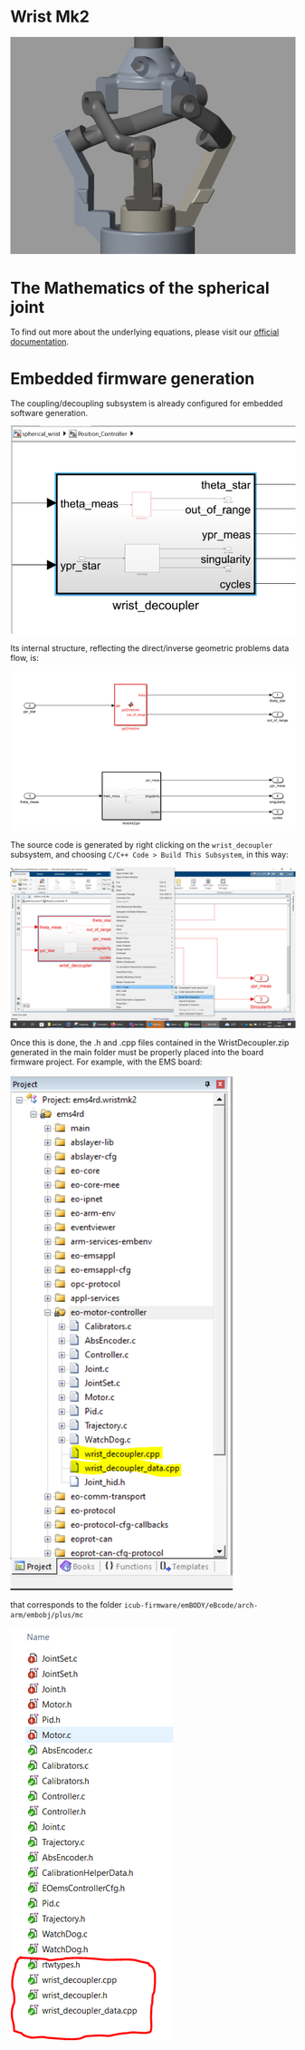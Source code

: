 Wrist Mk2
=========

![joint](assets/Joint.PNG)

# The Mathematics of the spherical joint
To find out more about the underlying equations, please visit our [official documentation](https://icub-tech-iit.github.io/documentation/wrists/wrist_mk2/).

# Embedded firmware generation
The coupling/decoupling subsystem is already configured for embedded software generation. 

![decoupler](assets/Decoupler.PNG)

Its internal structure, reflecting the direct/inverse geometric problems data flow, is:

![internal](assets/Internal.PNG)

The source code is generated by right clicking on the `wrist_decoupler` subsystem, and choosing `C/C++ Code > Build This Subsystem`, in this way:

![code generation](assets/Generation.PNG)

Once this is done, the .h and .cpp files contained in the WristDecoupler.zip generated in the main folder must be properly placed into the board firmware project. For example, with the EMS board:

![project](assets/Project.PNG)

that corresponds to the folder `icub-firmware/emBODY/eBcode/arch-arm/embobj/plus/mc`

![folder](assets/Folder.PNG)
